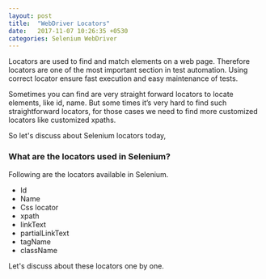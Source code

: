 ```yaml
---
layout: post
title:  "WebDriver Locators"
date:   2017-11-07 10:26:35 +0530
categories: Selenium WebDriver
---
```


<p>Locators are used to find and match elements on a web page.
Therefore locators are one of the most important section in test automation. Using correct locator ensure fast execution and easy maintenance of tests. </p>
<p>Sometimes you can find are very straight forward locators to locate elements, like id, name. But some times it’s very hard to find such straightforward locators, for those cases we need to find more customized locators like customized xpaths. </p>

<p>So let's discuss about Selenium locators today,</p>

### What are the locators used in Selenium?

Following are the locators available in Selenium.

- Id
- Name
- Css locator
- xpath
- linkText
- partialLinkText
- tagName
- className

<p> Let's discuss about these locators one by one. </p>
